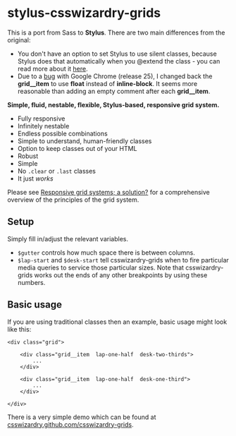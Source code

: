 # stylus-csswizardry-grids

This is a port from Sass to **Stylus**.
There are two main differences from the original:

*	You don't have an option to set Stylus to use silent classes, because Stylus does that automatically when you @extend the class - you can read more about it [here](http://learnboost.github.com/stylus/docs/extend.html).
* Due to a [bug](https://github.com/csswizardry/csswizardry-grids/issues/4) with Google Chrome (release 25), I changed back the **grid__item** to use **float** instead of **inline-block**. It seems more reasonable than adding an empty comment after each **grid__item**.

**Simple, fluid, nestable, flexible, Stylus-based, responsive grid system.**

* Fully responsive
* Infinitely nestable
* Endless possible combinations
* Simple to understand, human-friendly classes
* Option to keep classes out of your HTML
* Robust
* Simple
* No `.clear` or `.last` classes
* It just _works_

Please see [Responsive grid systems; a solution?](http://csswizardry.com/2013/02/responsive-grid-systems-a-solution/)
for a comprehensive overview of the principles of the grid system.

## Setup

Simply fill in/adjust the relevant variables.

* `$gutter` controls how much space there is between columns.
* `$lap-start` and `$desk-start` tell csswizardry-grids when to fire particular
  media queries to service those particular sizes. Note that csswizardry-grids
  works out the ends of any other breakpoints by using these numbers.

## Basic usage

If you are using traditional classes then an example, basic usage might look
like this:

    <div class="grid">
    
        <div class="grid__item  lap-one-half  desk-two-thirds">
            ...
        </div>
    
        <div class="grid__item  lap-one-half  desk-one-third">
            ...
        </div>
    
    </div>

There is a very simple demo which can be found at
[csswizardry.github.com/csswizardry-grids](http://csswizardry.github.com/csswizardry-grids).
